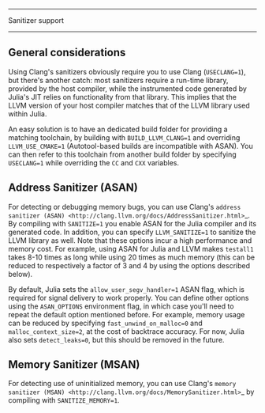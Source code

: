 *****************
Sanitizer support
*****************

General considerations
----------------------

Using Clang's sanitizers obviously require you to use Clang (``USECLANG=1``), but there's
another catch: most sanitizers require a run-time library, provided by the host compiler,
while the instrumented code generated by Julia's JIT relies on functionality from that
library. This implies that the LLVM version of your host compiler matches that of the LLVM
library used within Julia.

An easy solution is to have an dedicated build folder for providing a matching toolchain, by
building with ``BUILD_LLVM_CLANG=1`` and overriding ``LLVM_USE_CMAKE=1`` (Autotool-based
builds are incompatible with ASAN). You can then refer to this toolchain from another build
folder by specifying ``USECLANG=1`` while overriding the ``CC`` and ``CXX`` variables.


Address Sanitizer (ASAN)
------------------------

For detecting or debugging memory bugs, you can use Clang's `address sanitizer (ASAN)
<http://clang.llvm.org/docs/AddressSanitizer.html>`_. By compiling with
``SANITIZE=1`` you enable ASAN for the Julia compiler and its generated code. In addition,
you can specify ``LLVM_SANITIZE=1`` to sanitize the LLVM library as well. Note that these
options incur a high performance and memory cost. For example, using ASAN for Julia and LLVM
makes ``testall1`` takes 8-10 times as long while using 20 times as much memory (this can
be reduced to respectively a factor of 3 and 4 by using the options described below).

By default, Julia sets the ``allow_user_segv_handler=1`` ASAN flag, which is required for
signal delivery to work properly. You can define other options using the ``ASAN_OPTIONS``
environment flag, in which case you'll need to repeat the default option mentioned before.
For example, memory usage can be reduced by specifying ``fast_unwind_on_malloc=0`` and
``malloc_context_size=2``, at the cost of backtrace accuracy. For now, Julia also sets
``detect_leaks=0``, but this should be removed in the future.


Memory Sanitizer (MSAN)
-----------------------

For detecting use of uninitialized memory, you can use Clang's `memory sanitizer (MSAN)
<http://clang.llvm.org/docs/MemorySanitizer.html>`_ by compiling with
``SANITIZE_MEMORY=1``.
